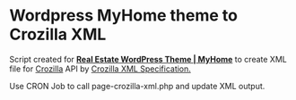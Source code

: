 # Wordpress MyHome theme to Crozilla XML
Script created for <b><a href="https://myhometheme.net/" target="_blank">Real Estate WordPress Theme | MyHome</a></b> to create XML file for <a href="https://www.crozilla.com" target="_blank">Crozilla</a> API by <a href="https://www.crozilla-nekretnine.com/download/pdf/Crozilla_XML_specification_v7_3.pdf" target="_blank">Crozilla XML Specification.</a>
<p>Use CRON Job to call page-crozilla-xml.php and update XML output.</p>
